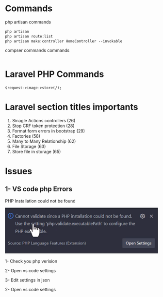 # Commands
<p>php artisan commands<p>

```
php artisan
php artisan route:list
php artisan make:controller HomeController --invokable
```

<p>compser commands commands<p>

```

```

# Laravel PHP Commands

```
$request->image->store(/);
```


# Laravel section titles importants
<ol>
<li>Sinagle Actions controllers (26)</li>
<li>Stop CRF token protection (28)</li>
<li>Format form errors in bootstrap (29)</li>
<li>Factories (58)</li>
<li>Many to Many Relationship (62)</li>
<li>File Storage (63)</li>
<li>Store file in storage (65)</li>
</ol>



# Issues
## 1- VS code php Errors

<p>PHP Installation could not be found<p>

![1- VS code php Errors](https://github.com/emad566/ecom125/blob/main/readme-resourcs/images/php1.png?raw=true)

<p>1- Check you php verision<p>
<p>2- Open vs code settings<p>
<p>3- Edit settings in json<p>
<p>2- Open vs code settings<p>


